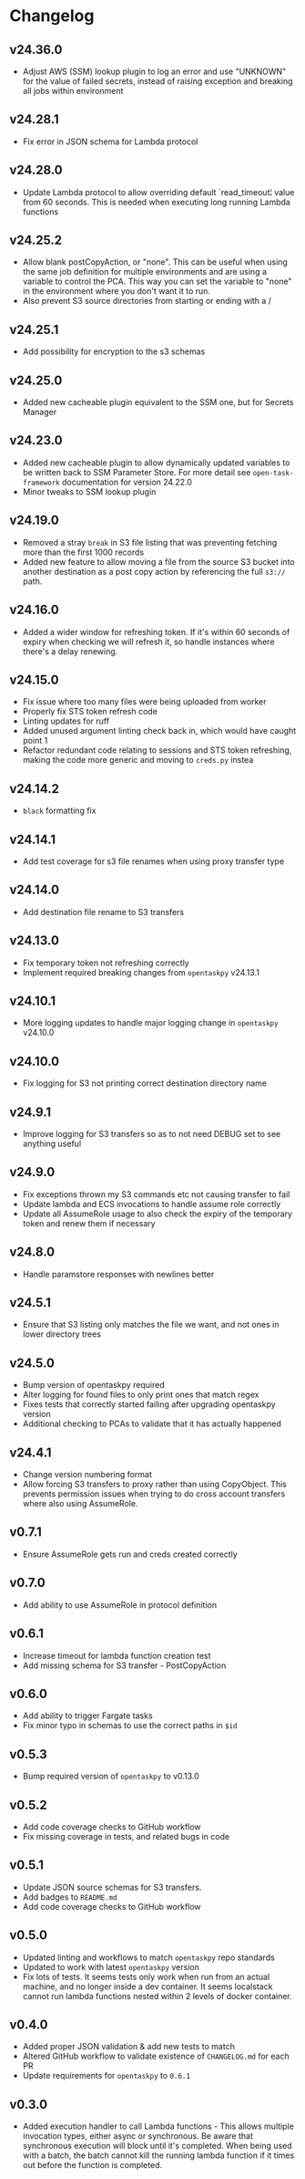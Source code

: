 # Changelog

## v24.36.0

- Adjust AWS (SSM) lookup plugin to log an error and use "UNKNOWN" for the value of failed secrets, instead of raising exception and breaking all jobs within environment

## v24.28.1

- Fix error in JSON schema for Lambda protocol

## v24.28.0

- Update Lambda protocol to allow overriding default `read_timeout¦ value from 60 seconds. This is needed when executing long running Lambda functions

## v24.25.2

- Allow blank postCopyAction, or "none". This can be useful when using the same job definition for multiple environments and are using a variable to control the PCA. This way you can set the variable to "none" in the environment where you don't want it to run.
- Also prevent S3 source directories from starting or ending with a /

## v24.25.1

- Add possibility for encryption to the s3 schemas

## v24.25.0

- Added new cacheable plugin equivalent to the SSM one, but for Secrets Manager

## v24.23.0

- Added new cacheable plugin to allow dynamically updated variables to be written back to SSM Parameter Store. For more detail see `open-task-framework` documentation for version 24.22.0
- Minor tweaks to SSM lookup plugin

## v24.19.0

- Removed a stray `break` in S3 file listing that was preventing fetching more than the first 1000 records
- Added new feature to allow moving a file from the source S3 bucket into another destination as a post copy action by referencing the full `s3://` path.

## v24.16.0

- Added a wider window for refreshing token. If it's within 60 seconds of expiry when checking we will refresh it, so handle instances where there's a delay renewing.

## v24.15.0

- Fix issue where too many files were being uploaded from worker
- Properly fix STS token refresh code
- Linting updates for ruff
- Added unused argument linting check back in, which would have caught point 1
- Refactor redundant code relating to sessions and STS token refreshing, making the code more generic and moving to `creds.py` instea

## v24.14.2

- `black` formatting fix

## v24.14.1

- Add test coverage for s3 file renames when using proxy transfer type

## v24.14.0

- Add destination file rename to S3 transfers

## v24.13.0

- Fix temporary token not refreshing correctly
- Implement required breaking changes from `opentaskpy` v24.13.1

## v24.10.1

- More logging updates to handle major logging change in `opentaskpy` v24.10.0

## v24.10.0

- Fix logging for S3 not printing correct destination directory name

## v24.9.1

- Improve logging for S3 transfers so as to not need DEBUG set to see anything useful

## v24.9.0

- Fix exceptions thrown my S3 commands etc not causing transfer to fail
- Update lambda and ECS invocations to handle assume role correctly
- Update all AssumeRole usage to also check the expiry of the temporary token and renew them if necessary

## v24.8.0

- Handle paramstore responses with newlines better

## v24.5.1

- Ensure that S3 listing only matches the file we want, and not ones in lower directory trees

## v24.5.0

- Bump version of opentaskpy required
- Alter logging for found files to only print ones that match regex
- Fixes tests that correctly started failing after upgrading opentaskpy version
- Additional checking to PCAs to validate that it has actually happened

## v24.4.1

- Change version numbering format
- Allow forcing S3 transfers to proxy rather than using CopyObject. This prevents permission issues when trying to do cross account transfers where also using AssumeRole.

## v0.7.1

- Ensure AssumeRole gets run and creds created correctly

## v0.7.0

- Add ability to use AssumeRole in protocol definition

## v0.6.1

- Increase timeout for lambda function creation test
- Add missing schema for S3 transfer - PostCopyAction

## v0.6.0

- Add ability to trigger Fargate tasks
- Fix minor typo in schemas to use the correct paths in `$id`

## v0.5.3

- Bump required version of `opentaskpy` to v0.13.0

## v0.5.2

- Add code coverage checks to GitHub workflow
- Fix missing coverage in tests, and related bugs in code

## v0.5.1

- Update JSON source schemas for S3 transfers.
- Add badges to `README.md`
- Add code coverage checks to GitHub workflow

## v0.5.0

- Updated linting and workflows to match `opentaskpy` repo standards
- Updated to work with latest `opentaskpy` version
- Fix lots of tests. It seems tests only work when run from an actual machine, and no longer inside a dev container. It seems localstack cannot run lambda functions nested within 2 levels of docker container.

## v0.4.0

- Added proper JSON validation & add new tests to match
- Altered GitHub workflow to validate existence of `CHANGELOG.md` for each PR
- Update requirements for `opentaskpy` to `0.6.1`

## v0.3.0

- Added execution handler to call Lambda functions - This allows multiple invocation types, either async or synchronous. Be aware that synchronous execution will block until it's completed. When being used with a batch, the batch cannot kill the running lambda function if it times out before the function is completed.

